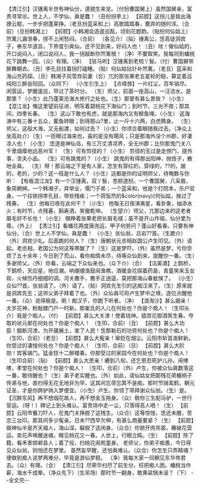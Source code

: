<!-- { "loadSidebar": true } -->
【清江引】汉锺离半世有神仙分，道貌生来坌。（付扮曹国舅上）虽然国舅亲，富贵寻常论。世上人，不学仙，眞是蠢！（丑扮拐李上）
【前腔】这拐儿是我出海撩云棍，一步步把蓬莱挣。（老旦扮蓝采和上）高歌踏踏春，爨弄的随时诨。（合前）（旦扮韩湘上）
【前腔】小韩湘会造逡巡酝，顷刻花题韵。（贴扮何仙姑上）笊篱儿漏泄春，捞不上闲愁闷。（合前）
（各见介）（贴）锺离公，恁高徒洞宾子，奉东华道旨，下界度引眞仙，还不见到来，好闷人也！（丑）呔！做仙姑的，开口说闷人，闭口说闷人，我一拐敲断你笊篱根！（净）不要取笑。我每同到蟠桃花下跳舞一回。（众）有理。（净）
【驻马听】汉锺离到老梳丫髻。（付）曹国舅带醉舞朝衣。（丑）李孔目拄着拐打磕睡。（贴）何仙姑拈针补笊篱。（老旦）蓝采和海山充药探。（旦）韩湘子风雪弃前妻（合）兀的那张果老五星轮的稳，算定着吕纯阳三醉岳阳回。（众同下）
（小生引生上）
【点绛唇】一片红尘，百年销尽。闲营运，梦醒逡巡，早过了茶时分。
（生）师父，前面一座高山，一汪流水，是那里？（小生）此乃蓬莱沧海大修行之处也。（生）那里有甚么景致？（小生）
【混江龙】俺这里望前征进，明写着碧桃花下海仙门；到时节，三光不夜；那其间，四季长春。
（生）这山下敢也有虎，就是那海内又有鲸鱼哩。（小生）
这海涛中有三番十五众，鳌鱼转眼；到得那山?里，止一斤十六两，白虎腾身。
（生）师父，这般大海，又无船渡，如何过去？（小生）你须合着眼随我过去。（净众上坐高处介）（生）一匝眼过海来也，喜的是没有飓风；只是那海外没个州郡，好凄凉人也！（小生）
恁道是神仙岛，有三万丈清凉界，全无州郡；比你那鬼门关八千里烟瘴地远恶州军！
（生）可有剪径的？（小生）
剪径的无过是走傍门，提外事，贪夫小品。
（生）可有跳鬼的？（小生）
跳鬼的有得那出阳神，抛伎子，散地全眞。
（生）呀！那云端之下是有人家，怎生有穿红的，穿绿的，??的，跛的，老的，少的？这一班是什么人？（小生）这都是你的证明师父，待俺数与你听：
【有板混江龙】有一个汉锺离，双丫髻，苍颜道扮。一个曹国舅，八采眉，象简朝绅。一个韩湘子，弃举业，儒门子弟；一个蓝采和，他是个打院本，乐户官身。一个拄铁拐李孔目，带些残疾；一个荷饭笊的&color(navy){何仙姑，挫过了残春。
（生）他每日夜在此何干？（小生）
他每无日夜演禽星，看卦象，抽添水火；有时节，点残碁，斟寿酒，笑傲乾坤。
（生望介）师父，兀那边来的这老者眉毛好不长也！（小生）
眼睁着张果老把长眉毛褪；虽不是开山作祖，仙分里为尊。（外上）
【清江引】看蟠花两度唐尧运，甲子何劳问？蓬山好看春。只要有神仙分。（合）世上人不学仙，眞是蠢！
（小生）张仙翁，吕岩??首。（生跪介）（外）洞宾少礼。后面跪的何人？（生）唐朝状元丞相赵国公卢生叩见。（外）请起。老丞相，老国公为何这等寒酸了？（生）这是梦吓。（外）虽然是梦，亏你奈烦了五十余年；今日到了荒山，看你痴情未尽，待等众仙到来，提醒你一番。（生）多谢师父。（外）你看，云端之下众仙来也。（众下介）（合）
【沽美酒】上鹊桥，下鹊桥，天应星，地应潮。响绷绷渔鼓闹渔樵，酒暖金花探着药苗，青童笑来玉女姣，火候伤丹细细的调。河关撒手，撒手正逍遥，莫把那海山春躭悞了。
（小生）众仙??首。张翁请了。（外）请了。（贴）洞宾先生引的这痴汉来了。（生）原来就是洞宾先生；这师父弟子拜着了也。（外）众仙眞可将卢生梦中之境，逐位点醒他一番。（众）说得极是。啲！痴汉子，你跪下听者。（净）
【浪淘沙】甚么姻亲！太岁花神，粉骷髅门户一时新。那崔氏的人儿在何处也？你是个痴人！（生叩头介）我是个痴人。（付）
【前腔】甚么大关津！使着钱神。插宫花御酒笑生春。夺取的状元郞在何处也？你是个痴人！
（生叩，合前）（丑）
【前腔】甚么大功臣！掘断河津。为开疆展土，害了人民！恁那勒石的功劳何处也？你是个痴人！（生叩，合前）（老旦）
【前腔】甚么大寃亲！窜贬在烟尘。云阳市斩首泼鲜新。你受过的凄惶何处也？你是个痴人！
（生叩，合前）（旦）
【前腔】甚么大阶勋！宾客塡门。猛金钗十二醉楼春。你那受过的家园今在何处也？你是个痴人！（生叩合前）（贴）
【前腔】甚么大恩亲！纒到八旬，还乞恩忍死护儿孙。闹喳喳，孝堂在何处也？你是个痴人！
（生叩，合前）（外）卢生，你被众仙眞数落这一番，敢待醒也？（生）弟子老实醒也。（外）如此，请仙姑女把那残花帚欛柄子传递与他，直扫得无花无地非为罕，这其间忘帚忘箕不是痴。那时节骑鸾鹤，朝元证圣，才是你跨驴驹入梦便宜。（小生）卢生，你领了帚拜谢众仙翁。（生）是。
【沉醉东风】再不想烟花故人，再不想金玉拖身。（众）敎你三生配马驴，一世行官运。〔呀！〕碑记上到头难认。富贵场中走一尘，只落得高人哂！（生）
【前腔】云阳市餐刀吓人，在鬼门关挣脱了这残生。（众合）这等惊惶，恁还未醒，苦恋三台印。那其间多少寃亲。日未??西早欠伸，有甚么商量要紧？（生）
【前腔】做神仙半是齐天福人，海山深，躱脱了这闲身。（众合）你掀开肉吊窗，蘸破花营运。卖花声唤醒迷魂，眼见桃花又一春。人世上，行眠立盹。（生）
【前腔】除了籍，看禾黍邯郸县人；着了役，扫桃花阆苑童身。
老师父，你弟子痴愚，今日得见众仙翁，则怕还在梦里。
虽然妄早醒，还怕眞难认。（众合）你怎生只弄精魂？便做到痴人说梦两难分，毕竟是游仙梦稳。
（净）我每大家一同朝见东华帝君去。（众）有理。（合）
【清江引】尽荣华扫尽了前生分，枉把痴人困。蟠桃当作薪，海水干成晕。（净众先下）（生吊场）那时节一翻身，敢黄粱锅未滚？（下）
--全文完--

 
